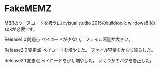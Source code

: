 # FakeMEMZ

MBRのソースコードを扱うにはvisual studio 2015のbuildtoolとwindows8.1のsdkが必要です。

Release1.0
問題点
ペイロードが少ない。
ファイル容量が大きい。

Release2.0
変更点
ペイロードを増やした。
ファイル容量をかなり減らした。

Release2.1
変更点
ペイロードを少し増やした。
いくつかのバグを修正した。
